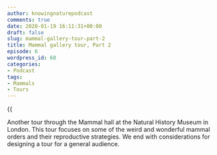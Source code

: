 ```yaml
---
author: knowingnaturepodcast
comments: true
date: 2020-01-19 16:11:31+00:00
draft: false
slug: mammal-gallery-tour-part-2
title: Mammal gallery tour, Part 2
episode: 6
wordpress_id: 60
categories:
- Podcast
tags:
- Mammals
- Tours
---
```


{{<audio src="https://knowingnature.podbean.com/mf/play/kxggyn/Ep_6_-_Mammals_tour_pt_2.mp3" >}}

Another tour through the Mammal hall at the Natural History Museum in London.
This tour focuses on some of the weird and wonderful mammal orders and their
reproductive strategies. We end with considerations for designing a tour for a
general audience.
